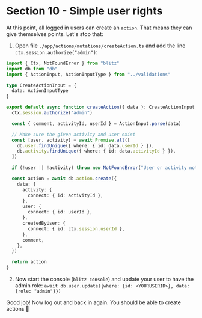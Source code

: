 # Section 10 - Simple user rights
At this point, all logged in users can create an `action`. That means they can give themselves points. Let's stop that:

1) Open file `./app/actions/mutations/createAction.ts` and add the line `ctx.session.authorize("admin")`:
```ts
import { Ctx, NotFoundError } from "blitz"
import db from "db"
import { ActionInput, ActionInputType } from "../validations"

type CreateActionInput = {
  data: ActionInputType
}

export default async function createAction({ data }: CreateActionInput, ctx: Ctx) {
  ctx.session.authorize("admin")

  const { comment, activityId, userId } = ActionInput.parse(data)

  // Make sure the given activity and user exist
  const [user, activity] = await Promise.all([
    db.user.findUnique({ where: { id: data.userId } }),
    db.activity.findUnique({ where: { id: data.activityId } }),
  ])

  if (!user || !activity) throw new NotFoundError("User or activity not found")

  const action = await db.action.create({
    data: {
      activity: {
        connect: { id: activityId },
      },
      user: {
        connect: { id: userId },
      },
      createdByUser: {
        connect: { id: ctx.session.userId },
      },
      comment,
    },
  })

  return action
}
```
2) Now start the console (`blitz console`) and update your user to have the admin role:
`await db.user.update({where: {id: <YOURUSERID>}, data: {role: "admin"}})`

Good job! Now log out and back in again. You should be able to create actions 🎉
